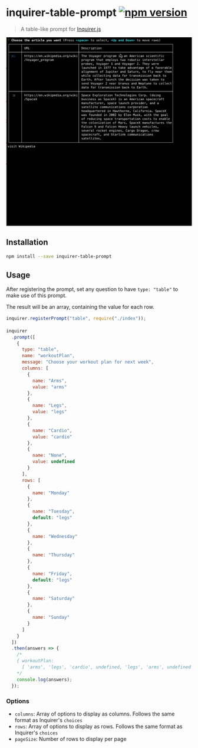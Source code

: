 # inquirer-table-prompt [![npm version](https://badge.fury.io/js/inquirer-table-prompt.svg)](https://badge.fury.io/js/inquirer-table-prompt)

> A table-like prompt for [Inquirer.js](https://github.com/SBoudrias/Inquirer.js)

![Screen capture of the table prompt](screen-capture.gif)

## Installation

```bash
npm install --save inquirer-table-prompt
```

## Usage

After registering the prompt, set any question to have `type: "table"` to make use of this prompt.

The result will be an array, containing the value for each row.

```js
inquirer.registerPrompt("table", require("./index"));

inquirer
  .prompt([
    {
      type: "table",
      name: "workoutPlan",
      message: "Choose your workout plan for next week",
      columns: [
        {
          name: "Arms",
          value: "arms"
        },
        {
          name: "Legs",
          value: "legs"
        },
        {
          name: "Cardio",
          value: "cardio"
        },
        {
          name: "None",
          value: undefined
        }
      ],
      rows: [
        {
          name: "Monday"
        },
        {
          name: "Tuesday",
          default: "legs"
        },
        {
          name: "Wednesday"
        },
        {
          name: "Thursday"
        },
        {
          name: "Friday",
          default: "legs"
        },
        {
          name: "Saturday"
        },
        {
          name: "Sunday"
        }
      ]
    }
  ])
  .then(answers => {
    /*
    { workoutPlan:
      [ 'arms', 'legs', 'cardio', undefined, 'legs', 'arms', undefined ] }
    */
    console.log(answers);
  });
```

### Options

- `columns`: Array of options to display as columns. Follows the same format as Inquirer's `choices`
- `rows`: Array of options to display as rows. Follows the same format as Inquirer's `choices`
- `pageSize`: Number of rows to display per page
